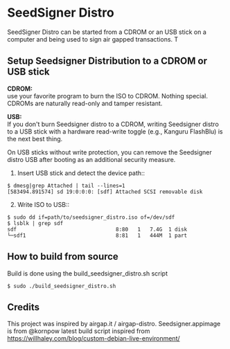 # SeedSigner Distro

SeedSigner Distro can be started from a CDROM or an USB stick on a computer and being used to sign air gapped transactions. T


## Setup Seedsigner Distribution  to a CDROM or USB stick


**CDROM:**  
use your favorite program to burn the ISO to CDROM.
Nothing special. CDROMs are naturally read-only and tamper resistant.

**USB:**  
If you don't burn Seedsigner distro to a CDROM, writing Seedsigner distro to a
USB stick with a hardware read-write toggle (e.g., Kanguru FlashBlu) is
the next best thing.

On USB sticks without write protection, you can remove the Seedsigner distro USB after
booting as an additional security measure. 

1) Insert USB stick and detect the device path::
```
$ dmesg|grep Attached | tail --lines=1
[583494.891574] sd 19:0:0:0: [sdf] Attached SCSI removable disk
```
2) Write ISO to USB::
```
$ sudo dd if=path/to/seedsigner_distro.iso of=/dev/sdf
$ lsblk | grep sdf
sdf                                8:80   1   7.4G  1 disk  
└─sdf1                             8:81   1   444M  1 part 
```

## How to build from source

Build is done using the build_seedsigner_distro.sh script

```
$ sudo ./build_seedsigner_distro.sh
```


## Credits

This project was inspired by airgap.it / airgap-distro.
Seedsigner.appimage is from @kornpow
latest build script inspired from https://willhaley.com/blog/custom-debian-live-environment/

